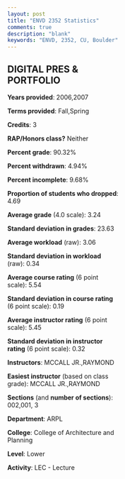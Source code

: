 ```yaml
---
layout: post
title: "ENVD 2352 Statistics"
comments: true
description: "blank"
keywords: "ENVD, 2352, CU, Boulder"
--- 
```

<head>
<script src="https://ajax.googleapis.com/ajax/libs/jquery/2.1.3/jquery.min.js"></script>
<script src="https://dl.dropboxusercontent.com/s/pc42nxpaw1ea4o9/highcharts.js?dl=0"></script>
<!-- <script src="../assets/js/highcharts.js"></script> -->
<style type="text/css">@font-face {
	font-family: "Bebas Neue";
	src: url(https://www.filehosting.org/file/details/544349/BebasNeue%20Regular.otf) format("opentype");
	}
	h1.Bebas { 
		font-family: "Bebas Neue", Verdana, Tahoma;
	}
</style>
</head>
<body>
	<div id="container" style="float: right; width: 45%; height: 88%; margin-left: 2.5%; margin-right: 2.5%;"></div>
	<script language="JavaScript">
		$(document).ready(function() {
		var chart = {type: 'column'};
		var title = {text: 'Grade Distribution'};
		var xAxis = {categories: ['A','B','C','D','F'],crosshair: true};
		var yAxis = {min: 0,title: {text: 'Percentage'}};
		var tooltip = {headerFormat: '<center><b><span style="font-size:20px">{point.key}</span></b></center>',
		               pointFormat: '<td style="padding:0"><b>{point.y:.1f}%</b></td>',
		               footerFormat: '</table>',shared: true,useHTML: true};
		var plotOptions = {column: {pointPadding: 0.0,borderWidth: 0}};  
		var credits = {enabled: false};var series= [{name: 'Percent',data: [53.7,35.19,3.7,0.0,7.41,]}];
		var json = {};
		json.chart = chart;
		json.title = title;
		json.tooltip = tooltip;
		json.xAxis = xAxis;
		json.yAxis = yAxis;  
		json.series = series;
		json.plotOptions = plotOptions;  
		json.credits = credits;
		$('#container').highcharts(json);
	});
	</script>
</body>
			   
## DIGITAL PRES & PORTFOLIO

**Years provided**: 2006,2007

**Terms provided**: Fall,Spring

**Credits**: 3

**RAP/Honors class?** Neither

**Percent grade**: 90.32%

**Percent withdrawn**: 4.94%

**Percent incomplete**: 9.68%

**Proportion of students who dropped**: 4.69

**Average grade** (4.0 scale): 3.24

**Standard deviation in grades**: 23.63

**Average workload** (raw): 3.06

**Standard deviation in workload** (raw): 0.34

**Average course rating** (6 point scale): 5.54

**Standard deviation in course rating** (6 point scale): 0.19

**Average instructor rating** (6 point scale): 5.45

**Standard deviation in instructor rating** (6 point scale): 0.32

**Instructors**: MCCALL JR.,RAYMOND

**Easiest instructor** (based on class grade): MCCALL JR.,RAYMOND

**Sections** (and **number of sections**): 002,001, 3

**Department**: ARPL

**College**: College of Architecture and Planning

**Level**: Lower

**Activity**: LEC - Lecture